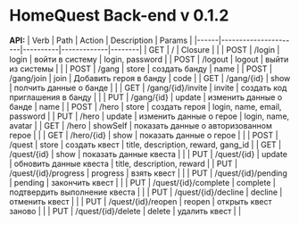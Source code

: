 # HomeQuest Back-end v 0.1.2
**API:**
| Verb | Path                 | Action   | Description | Params |
|------|----------------------|----------|-------------|--------|
| GET  | /                    | Closure  |            |
| POST | /login               | login    | войти в систему | login, password |
| POST | /logout              | logout   | выйти из системы | |
| POST | /gang                | store    | создать банду | name |
| POST | /gang/join           | join     | Добавить героя в банду | code |
| GET  | /gang/{id}           | show     | полчить данные о банде | |
| GET  | /gang/{id}/invite    | invite   | создать код приглашения в банду | |
| PUT  | /gang/{id}           | update   | изменить данные о банде | name |
| POST | /hero                | store    | создать героя | login, name, email, password |
| PUT  | /hero                | update   | изменить данные о герое | login, name, avatar |
| GET  | /hero                | showSelf | показать данные о авторизованном герое | |
| GET  | /hero/{id}           | show     | показать данные о герое | |
| POST | /quest               | store    | создать квест | title, description, reward, gang_id |
| GET  | /quest/{id}          | show     | показать данные квеста | |
| PUT  | /quest/{id}          | update   | обновить данные квеста | title, description, reward |
| PUT  | /quest/{id}/progress | progress | взять квест | |
| PUT  | /quest/{id}/pending  | pending  | закончить квест | |
| PUT  | /quest/{id}/complete | complete | подтвердить выполнение квеста | |
| PUT  | /quest/{id}/decline  | decline  | отменить квест | |
| PUT  | /quest/{id}/reopen   | reopen   | открыть квест заново | |
| PUT  | /quest/{id}/delete   | delete   | удалить квест | |